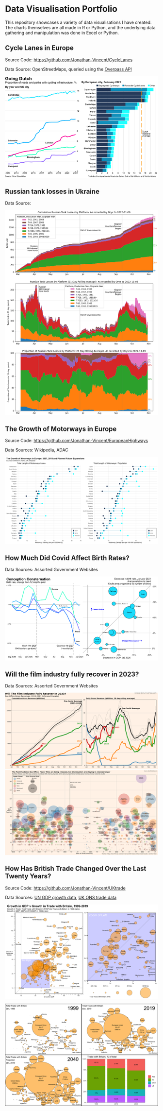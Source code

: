 # Data Visualisation Portfolio

This repository showcases a variety of data visualisations I have created. The charts themselves are all made in R or Python, and the underlying data gathering and manipulation was done in Excel or Python.

## Cycle Lanes in Europe
Source Code: https://github.com/Jonathan-Vincent/CycleLanes

Data Source: OpenStreetMaps, queried using the [Overpass API](https://wiki.openstreetmap.org/wiki/Overpass_API)

![Cycle Lanes](https://raw.githubusercontent.com/Jonathan-Vincent/CycleLanes/main/CycleChart.png)

## Russian tank losses in Ukraine
Data Source: 

![Ukraine Losses](https://raw.githubusercontent.com/Jonathan-Vincent/DataVisualisationPortfolio/main/Cumulative%20and%20Proportional.png)

## The Growth of Motorways in Europe
Source Code: https://github.com/Jonathan-Vincent/EuropeanHighways

Data Sources: Wikipedia, ADAC

![The Growth of Motorways in Europe](https://raw.githubusercontent.com/Jonathan-Vincent/DataVisualisationPortfolio/main/European%20Motorways.png)

## How Much Did Covid Affect Birth Rates?
Data Sources: Assorted Government Websites

![Covid Birth Rates](https://raw.githubusercontent.com/Jonathan-Vincent/DataVisualisationPortfolio/main/conception.png)

## Will the film industry fully recover in 2023?
Data Sources: Assorted Government Websites

![Film Industry Yearly Revenue](https://raw.githubusercontent.com/Jonathan-Vincent/DataVisualisationPortfolio/main/Vis1_Yearly_Revenue.png)
![Films gross](https://raw.githubusercontent.com/Jonathan-Vincent/DataVisualisationPortfolio/main/Vis2_Film_Bubbles.png)


## How Has British Trade Changed Over the Last Twenty Years?
Source Code: https://github.com/Jonathan-Vincent/UKtrade

Data Sources: [UN GDP growth data](https://unstats.un.org/unsd/amaapi/api/file/24), [UK ONS trade data](https://www.ons.gov.uk/businessindustryandtrade/internationaltrade/datasets/uktotaltradeallcountriesnonseasonallyadjusted)

![Historical Trade Growth](https://raw.githubusercontent.com/Jonathan-Vincent/DataVisualisationPortfolio/main/The%20Future%20of%20British%20Trade%20Graph%202.png)


![Trade Projections](https://raw.githubusercontent.com/Jonathan-Vincent/DataVisualisationPortfolio/main/The%20Future%20of%20British%20Trade%20Graph%201.png)
